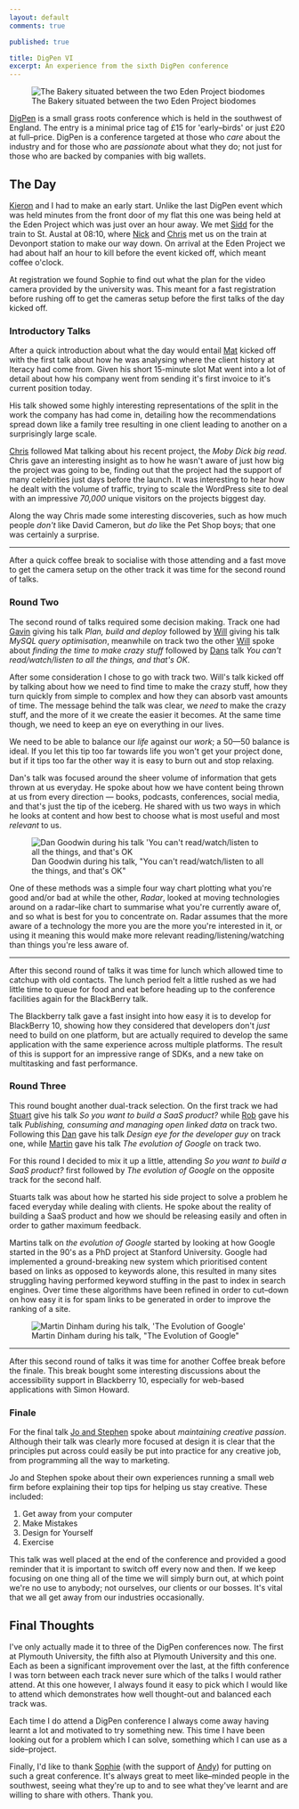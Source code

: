 ```yaml
---
layout: default
comments: true

published: true

title: DigPen VI
excerpt: An experience from the sixth DigPen conference
---
```


<figure>
	<img src="/assets/images/blog/2013-03-30-digpen-vi/digpen_opening.jpg" alt="The Bakery situated between the two Eden Project biodomes" />
	<figcaption>
		The Bakery situated between the two Eden Project biodomes
	</figcaption>
</figure>

[DigPen](http://digpen.com "The nicest little web conference on the West") is a small grass roots conference which is held in the southwest of England. The entry is a minimal price tag of £15 for 'early–birds' or just £20 at full–price. DigPen is a conference targeted at those who *care* about the industry and for those who are *passionate* about what they do; not just for those who are backed by companies with big wallets. 

## The Day

[Kieron](http://www.kieronmarr.co.uk "Kieron Marr") and I had to make an early start. Unlike the last DigPen event which was held minutes from the front door of my flat this one was being held at the Eden Project which was just over an hour away. We met [Sidd](http://siddv.net "Siddharth Vadgama") for the train to St. Austal at 08:10, where [Nick](http://nickcharlton.net "Nick Charlton") and [Chris](http://thisisthechris.co.uk "Chris Hunt") met us on the train at Devonport station to make our way down. On arrival at the Eden Project we had about half an hour to kill before the event kicked off, which meant coffee o'clock. 

At registration we found Sophie to find out what the plan for the video camera provided by the university was. This meant for a fast registration before rushing off to get the cameras setup before the first talks of the day kicked off. 

### Introductory Talks

After a quick introduction about what the day would entail [Mat](http://twitter.com/matconnolley "Mat Connolley on Twitter") kicked off with the first talk about how he was analysing where the client history at Iteracy had come from.  Given his short 15-minute slot Mat went into a lot of detail about how his company went from sending it's first invoice to it's current position today. 

His talk showed some highly interesting representations of the split in the work the company has had come in, detailing how the recommendations spread down like a family tree resulting in one client leading to another on a surprisingly large scale. 

[Chris](http://thisisthechris.co.uk "Chris Hunt") followed Mat talking about his recent project, the *Moby Dick big read*. Chris gave an interesting insight as to how he wasn't aware of just how big the project was going to be, finding out that the project had the support of many celebrities just days before the launch. It was interesting to hear how he dealt with the volume of traffic, trying to scale the WordPress site to deal with an impressive *70,000* unique visitors on the projects biggest day. 

Along the way Chris made some interesting discoveries, such as how much people *don't* like David Cameron, but *do* like the Pet Shop boys; that one was certainly a surprise. 

---

After a quick coffee break to socialise with those attending and a fast move to get the camera setup on the other track it was time for the second round of talks. 

### Round Two

The second round of talks required some decision making. Track one had [Gavin](http://twitter.com/gavincoop "Gavin Cooper on Twitter") giving his talk *Plan, build and deploy* followed by [Will](https://twitter.com/will_earp "Will Earp on Twitter") giving his talk *MySQL query optimisation*, meanwhile on track two the other [Will](https://twitter.com/willskates "Will Skates on Twitter") spoke about *finding the time to make crazy stuff* followed by [Dans](https://twitter.com/bouncingdan "Dan Goodwin on Twitter") talk *You can't read/watch/listen to all the things, and that's OK*. 

After some consideration I chose to go with track two. Will's talk kicked off by talking about how we need to find time to make the crazy stuff, how they turn quickly from simple to complex and how they can absorb vast amounts of time. The message behind the talk was clear, we *need* to make the crazy stuff, and the more of it we create the easier it becomes. At the same time though, we need to keep an eye on everything in our lives. 

We need to be able to balance our *life* against our *work*; a 50—50 balance is ideal. If you let this tip too far towards life you won't get your project done, but if it tips too far the other way it is easy to burn out and stop relaxing. 

Dan's talk was focused around the sheer volume of information that gets thrown at us everyday. He spoke about how we have content being thrown at us from every direction — books, podcasts, conferences, social media, and that's just the tip of the iceberg. He shared with us two ways in which he looks at content and how best to choose what is most useful and most *relevant* to us. 

<figure>
	<img src="/assets/images/blog/2013-03-30-digpen-vi/dan_goodwin.jpg" alt="Dan Goodwin during his talk 'You can't read/watch/listen to all the things, and that's OK" />
	<figcaption>
		Dan Goodwin during his talk, "You can't read/watch/listen to all the things, and that's OK"
	</figcaption>
</figure>

One of these methods was a simple four way chart plotting what you're good and/or bad at while the other, *Radar*, looked at moving technologies around on a radar–like chart to summarise what you're currently aware of, and so what is best for you to concentrate on. Radar assumes that the more aware of a technology the more you are the more you're interested in it, or  using it meaning this would make more relevant reading/listening/watching than things you're less aware of. 

---

After this second round of talks it was time for lunch which allowed time to catchup with old contacts. The lunch period felt a little rushed as we had little time to queue for food and eat before heading up to the conference facilities again for the BlackBerry talk. 

The Blackberry talk gave a fast insight into how easy it is to develop for BlackBerry 10, showing how they considered that developers don't *just* need to build on one platform, but are actually required to develop the same application with the same experience across multiple platforms. The result of this is support for an impressive range of SDKs, and a new take on multitasking and fast performance. 

### Round Three

This round bought another dual-track selection. On the first track we had [Stuart](http://twitter.com/beardygeek "Stuart Marsh on Twitter") give his talk *So you want to build a SaaS product?* while [Rob](http://twitter.com/RobMMcCarthy "Rob McCarthy on Twitter") gave his talk *Publishing, consuming and managing open linked data* on track two. Following this [Dan](http://twitter.com/danbee "Dan Barber on Twitter") gave his talk *Design eye for the developer guy* on track one, while [Martin](http://twitter.com/channel_digital "Martin Dinham") gave his talk *The evolution of Google* on track two. 

For this round I decided to mix it up a little, attending *So you want to build a SaaS product?* first followed by *The evolution of Google* on the opposite track for the second half. 

Stuarts talk was about how he started his side project to solve a problem he faced everyday while dealing with clients. He spoke about the reality of building a SaaS product and how we should be releasing easily and often in order to gather maximum feedback. 

Martins talk on *the evolution of Google* started by looking at how Google started in the 90's as a PhD project at Stanford University. Google had implemented a ground-breaking new system which prioritised content based on links as opposed to keywords alone, this resulted in many sites struggling having performed keyword stuffing in the past to index in search engines. Over time these algorithms have been refined in order to cut–down on how easy it is for spam links to be generated in order to improve the ranking of a site. 

<figure>
	<img src="/assets/images/blog/2013-03-30-digpen-vi/martin_dinham.jpg" alt="Martin Dinham during his talk, 'The Evolution of Google'" />
	<figcaption>
		Martin Dinham during his talk, "The Evolution of Google"
	</figcaption>
</figure>

---

After this second round of talks it was time for another Coffee break before the finale. This break bought some interesting discussions about the accessibility support in Blackberry 10, especially for web-based applications with Simon Howard. 

### Finale

For the final talk [Jo and Stephen](http://littlewhalestudio.com "Jo Fernandes and Stephen Daouds business, Little Whale Studio") spoke about *maintaining creative passion*. Although their talk was clearly more focused at design it is clear that the principles put across could easily be put into practice for any creative job, from programming all the way to marketing. 

Jo and Stephen spoke about their own experiences running a small web firm before explaining their top tips for helping us stay creative. These included:

1. Get away from your computer
2. Make Mistakes
3. Design for Yourself
4. Exercise

This talk was well placed at the end of the conference and provided a good reminder that it is important to switch off every now and then. If we keep focusing on one thing all of the time we will simply burn out, at which point we're no use to anybody; not ourselves, our clients or our bosses. It's vital that we all get away from our industries occasionally. 

## Final Thoughts

I've only actually made it to three of the DigPen conferences now. The first at Plymouth University, the fifth also at Plymouth University and this one. Each as been a significant improvement over the last, at the fifth conference I was torn between each track never sure which of the talks I would rather attend. At this one however, I always found it easy to pick which I would like to attend which demonstrates how well thought-out and balanced each track was. 

Each time I do attend a DigPen conference I always come away having learnt a lot and motivated to try something new. This time I have been looking out for a problem which I can solve, something which I can use as a side–project. 

Finally, I'd like to thank [Sophie](http://twitter.com/sophiedennis "Sophie Dennis on Twitter") (with the support of [Andy](http://twitter.com/andycayenne "Andy on Twitter")) for putting on such a great conference. It's always great to meet like–minded people in the southwest, seeing what they're up to and to see what they've learnt and are willing to share with others. Thank you. 